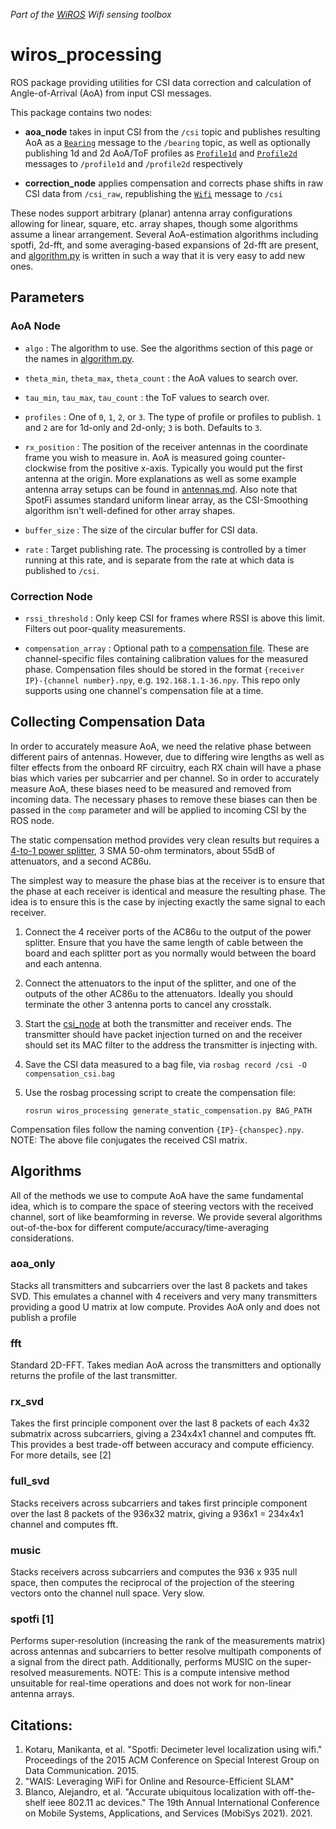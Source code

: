 _Part of the [WiROS](https://github.com/Jklein64/wiros) Wifi sensing toolbox_

# wiros_processing

ROS package providing utilities for CSI data correction and calculation of Angle-of-Arrival (AoA) from input CSI messages.

This package contains two nodes:

- **aoa_node** takes in input CSI from the `/csi` topic and publishes resulting AoA as a [`Bearing`](https://github.com/Jklein64/rf_msgs/blob/main/msg/Bearing.msg) message to the `/bearing` topic, as well as optionally publishing 1d and 2d AoA/ToF profiles as [`Profile1d`](https://github.com/Jklein64/rf_msgs/blob/main/msg/Profile1d.msg) and [`Profile2d`](https://github.com/Jklein64/rf_msgs/blob/main/msg/Profile2d.msg) messages to `/profile1d` and `/profile2d` respectively

- **correction_node** applies compensation and corrects phase shifts in raw CSI data from `/csi_raw`, republishing the [`Wifi`](https://github.com/Jklein64/rf_msgs/blob/main/msg/Wifi.msg) message to `/csi`

These nodes support arbitrary (planar) antenna array configurations allowing for linear, square, etc. array shapes, though some algorithms assume a linear arrangement. Several AoA-estimation algorithms including spotfi, 2d-fft, and some averaging-based expansions of 2d-fft are present, and [algorithm.py](https://github.com/Jklein64/wiros_processing/blob/main/src/aoa_node/algorithm.py) is written in such a way that it is very easy to add new ones.

## Parameters

### AoA Node

- `algo` : The algorithm to use. See the algorithms section of this page or the names in [algorithm.py](src/wiros_processing/aoa_node/algorithm.py).

- `theta_min`, `theta_max`, `theta_count` : the AoA values to search over.
- `tau_min`, `tau_max`, `tau_count` : the ToF values to search over.
- `profiles` : One of `0`, `1`, `2`, or `3`. The type of profile or profiles to publish. `1` and `2` are for 1d-only and 2d-only; `3` is both. Defaults to `3`. 
- `rx_position` : The position of the receiver antennas in the coordinate frame you wish to measure in. AoA is measured going counter-clockwise from the positive x-axis. Typically you would put the first antenna at the origin. More explanations as well as some example antenna array setups can be found in [antennas.md](antennas.md). Also note that SpotFi assumes standard uniform linear array, as the CSI-Smoothing algorithm isn't well-defined for other array shapes.
- `buffer_size` : The size of the circular buffer for CSI data.
- `rate` : Target publishing rate. The processing is controlled by a timer running at this rate, and is separate from the rate at which data is published to `/csi`.

### Correction Node

- `rssi_threshold` : Only keep CSI for frames where RSSI is above this limit. Filters out poor-quality measurements.

- `compensation_array` : Optional path to a [compensation file](#collecting-compensation-data). These are channel-specific files containing calibration values for the measured phase. Compensation files should be stored in the format `{receiver IP}-{channel number}.npy`, e.g. `192.168.1.1-36.npy`. This repo only supports using one channel's compensation file at a time.

## Collecting Compensation Data

In order to accurately measure AoA, we need the relative phase between different pairs of antennas. However, due to differing wire lengths as well as filter effects from the onboard RF circuitry, each RX chain will have a phase bias which varies per subcarrier and per channel. So in order to accurately measure AoA, these biases need to be measured and removed from incoming data. The necessary phases to remove these biases can then be passed in the `comp` parameter and will be applied to incoming CSI by the ROS node.

The static compensation method provides very clean results but requires a [4-to-1 power splitter](https://www.minicircuits.com/pdfs/ZN4PD-642W+.pdf), 3 SMA 50-ohm terminators, about 55dB of attenuators, and a second AC86u.

The simplest way to measure the phase bias at the receiver is to ensure that the phase at each receiver is identical and measure the resulting phase. The idea is to ensure this is the case by injecting exactly the same signal to each receiver.

1. Connect the 4 receiver ports of the AC86u to the output of the power splitter. Ensure that you have the same length of cable between the board and each splitter port as you normally would between the board and each antenna.

2. Connect the attenuators to the input of the splitter, and one of the outputs of the other AC86u to the attenuators. Ideally you should terminate the other 3 antenna ports to cancel any crosstalk.

3. Start the [csi_node](https://github.com/ucsdwcsng/wiros_csi) at both the transmitter and receiver ends. The transmitter should have packet injection turned on and the receiver should set its MAC filter to the address the transmitter is injecting with.

4. Save the CSI data measured to a bag file, via `rosbag record /csi -O compensation_csi.bag`

5. Use the rosbag processing script to create the compensation file:
   ```
   rosrun wiros_processing generate_static_compensation.py BAG_PATH
   ```

Compensation files follow the naming convention `{IP}-{chanspec}.npy`. NOTE: The above file conjugates the received CSI matrix.

## Algorithms

All of the methods we use to compute AoA have the same fundamental idea, which is to compare the space of steering vectors with the received channel, sort of like beamforming in reverse. We provide several algorithms out-of-the-box for different compute/accuracy/time-averaging considerations.

### aoa_only

Stacks all transmitters and subcarriers over the last 8 packets and takes SVD. This emulates a channel with 4 receivers and very many transmitters providing a good U matrix at low compute. Provides AoA only and does not publish a profile

### fft

Standard 2D-FFT. Takes median AoA across the transmitters and optionally returns the profile of the last transmitter.

### rx_svd

Takes the first principle component over the last 8 packets of each 4x32 submatrix across subcarriers, giving a 234x4x1 channel and computes fft. This provides a best trade-off between accuracy and compute efficiency. For more details, see [2]

### full_svd

Stacks receivers across subcarriers and takes first principle component over the last 8 packets of the 936x32 matrix, giving a 936x1 = 234x4x1 channel and computes fft.

### music

Stacks receivers across subcarriers and computes the 936 x 935 null space, then computes the reciprocal of the projection of the steering vectors onto the channel null space. Very slow.

### spotfi [1]

Performs super-resolution (increasing the rank of the measurements matrix) across antennas and subcarriers to better resolve multipath components of a signal from the direct path. Additionally, performs MUSIC on the super-resolved measurements. NOTE: This is a compute intensive method unsuitable for real-time operations and does not work for non-linear antenna arrays.

## Citations:

1. Kotaru, Manikanta, et al. "Spotfi: Decimeter level localization using wifi." Proceedings of the 2015 ACM Conference on Special Interest Group on Data Communication. 2015.
2. "WAIS: Leveraging WiFi for Online and Resource-Efficient SLAM"
3. Blanco, Alejandro, et al. "Accurate ubiquitous localization with off-the-shelf ieee 802.11 ac devices." The 19th Annual International Conference on Mobile Systems, Applications, and Services (MobiSys 2021). 2021.
